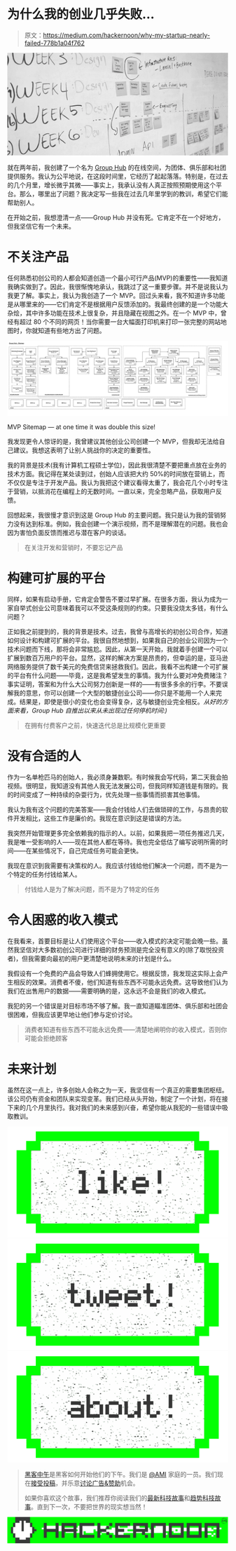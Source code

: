 # 为什么我的创业几乎失败…

> 原文：<https://medium.com/hackernoon/why-my-startup-nearly-failed-778b1a04f762>

![](img/dd66fad7d3133a02a4904e5183dc35c3.png)

就在两年前，我创建了一个名为 [Group Hub](https://www.grouphub.co.uk) 的在线空间，为团体、俱乐部和社团提供服务。我认为公平地说，在这段时间里，它经历了起起落落。特别是，在过去的几个月里，增长微乎其微——事实上，我承认没有人真正按照预期使用这个平台。那么，哪里出了问题？我决定写一些我在过去几年里学到的教训，希望它们能帮助别人。

在开始之前，我想澄清一点——Group Hub 并没有死。它肯定不在一个好地方，但我坚信它有一个未来。

# 不关注产品

任何熟悉初创公司的人都会知道创造一个最小可行产品(MVP)的重要性——我知道我确实做到了。因此，我很惭愧地承认，我跳过了这一重要步骤。并不是说我认为我更了解。事实上，我认为我创造了一个 MVP。回过头来看，我不知道许多功能是从哪里来的——它们肯定不是根据用户反馈添加的。我最终创建的是一个功能大杂烩，其中许多功能在技术上很复杂，并且隐藏在视图之外。在一个 MVP 中，曾经有超过 80 个不同的网页！当你需要一台大幅面打印机来打印一张完整的网站地图时，你就知道有些地方出了问题。

![](img/bccaf3e40caa034850fe0d60f4acfd74.png)

MVP Sitemap — at one time it was double this size!

我发现更令人惊讶的是，我曾建议其他创业公司创建一个 MVP，但我却无法给自己建议。我想这表明了让别人挑战你的决定的重要性。

我的背景是技术(我有计算机工程硕士学位)，因此我很清楚不要把重点放在业务的技术方面。我记得在某处读到过，创始人应该把大约 50%的时间放在营销上，而不仅仅是专注于开发产品。我认为我把这个建议看得太重了，我会花几个小时专注于营销，以抵消花在编程上的无数时间。一直以来，完全忽略产品，获取用户反馈。

回想起来，我很慢才意识到这是 Group Hub 的主要问题。我只是认为我的营销努力没有达到标准。例如，我会创建一个演示视频，而不是理解潜在的问题。我也会因为害怕负面反馈而推迟与潜在客户的谈话。

> 在关注开发和营销时，不要忘记产品

# 构建可扩展的平台

同样，如果有启动手册，它肯定会警告不要过早扩展。在很多方面，我认为成为一家自举式创业公司意味着我可以不受这条规则的约束。只要我没烧太多钱，有什么问题？

正如我之前提到的，我的背景是技术。过去，我曾与高增长的初创公司合作，知道如何设计和构建可扩展的平台。我很自然地想到，如果我自己的创业公司因为一个技术问题而下线，那将会非常尴尬。因此，从第一天开始，我就着手创建一个可以扩展到数百万用户的平台。显然，这样的解决方案是昂贵的，但幸运的是，亚马逊网络服务提供了数千美元的免费信贷来拯救我们。因此，我看不出构建一个可扩展的平台有什么问题——毕竟，这是我希望发生的事情。我为什么要对冲免费赌注？事实证明，答案和为什么大公司努力创新是一样的——有很多多余的行李。不要误解我的意思，你可以创建一个大型的敏捷创业公司——你只是不能用一个人来完成。结果是，即使是很小的变化也会变得复杂，这与敏捷创业完全相反。*从好的方面来看，Group Hub 自推出以来从未出现过任何停机时间:)*

> 在拥有付费客户之前，快速迭代总是比规模化更重要

# 没有合适的人

作为一名单枪匹马的创始人，我必须身兼数职。有时候我会写代码，第二天我会拍视频。很明显，我知道没有其他人我无法发展公司，但我同样知道钱是有限的。我的时间变成了一种持续的杂耍行为，优先处理一些事情而损害其他事情。

我认为我有这个问题的完美答案——我会付钱给人们去做琐碎的工作，与昂贵的软件开发相比，这些工作是廉价的。我现在意识到这是错误的方法。

我突然开始管理更多完全依赖我的指示的人。以前，如果我把一项任务推迟几天，我是唯一受影响的人——现在其他人都在等待。我也完全低估了编写说明所需的时间——在某些情况下，自己完成任务可能会更快。

我现在意识到我需要有决策权的人。我应该付钱给他们解决一个问题，而不是为一个特定的任务付钱给某人。

> 付钱给人是为了解决问题，而不是为了特定的任务

# 令人困惑的收入模式

在我看来，首要目标是让人们使用这个平台——收入模式的决定可能会晚一些。虽然我坚信对大多数初创公司进行详细的财务预测是完全没有意义的(除了取悦投资者)，但我需要向最初的用户更清楚地说明未来的计划是什么。

我假设有一个免费的产品会导致人们蜂拥使用它。根据反馈，我发现这实际上会产生相反的效果。消费者不傻，他们知道有些东西不可能永远免费。这导致他们认为我们在出售用户的数据——需要明确的是，这永远不会是我们的收入模式。

我犯的另一个错误是对目标市场不够了解。我一直知道瞄准团体、俱乐部和社团会很困难，但我应该更早地让他们参与定价讨论。

> 消费者知道有些东西不可能永远免费——清楚地阐明你的收入模式，否则你可能会拒绝顾客

# 未来计划

虽然在这一点上，许多创始人会称之为一天，我坚信有一个真正的需要集团枢纽。该公司仍有资金和团队来实现变革。我们已经从头开始，制定了一个计划，将在接下来的几个月里执行。我对我们的未来感到兴奋，希望你能从我犯的一些错误中吸取教训。

[![](img/50ef4044ecd4e250b5d50f368b775d38.png)](http://bit.ly/HackernoonFB)[![](img/979d9a46439d5aebbdcdca574e21dc81.png)](https://goo.gl/k7XYbx)[![](img/2930ba6bd2c12218fdbbf7e02c8746ff.png)](https://goo.gl/4ofytp)

> [黑客中午](http://bit.ly/Hackernoon)是黑客如何开始他们的下午。我们是 [@AMI](http://bit.ly/atAMIatAMI) 家庭的一员。我们现在[接受投稿](http://bit.ly/hackernoonsubmission)，并乐意[讨论广告&赞助](mailto:partners@amipublications.com)机会。
> 
> 如果你喜欢这个故事，我们推荐你阅读我们的[最新科技故事](http://bit.ly/hackernoonlatestt)和[趋势科技故事](https://hackernoon.com/trending)。直到下一次，不要把世界的现实想当然！

[![](img/be0ca55ba73a573dce11effb2ee80d56.png)](https://goo.gl/Ahtev1)